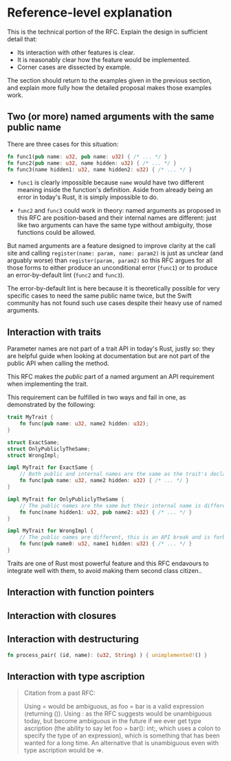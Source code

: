 # Reference-level explanation
[reference-level-explanation]: #reference-level-explanation

This is the technical portion of the RFC. Explain the design in sufficient detail that:

- Its interaction with other features is clear.
- It is reasonably clear how the feature would be implemented.
- Corner cases are dissected by example.

The section should return to the examples given in the previous section, and explain more fully how
the detailed proposal makes those examples work.

## Two (or more) named arguments with the same public name

There are three cases for this situation:

```rust
fn func1(pub name: u32, pub name: u32) { /* ... */ }
fn func2(pub name: u32, name hidden: u32) { /* ... */ }
fn func3(name hidden1: u32, name hidden2: u32) { /* ... */ }
```

- `func1` is clearly impossible because `name` would have two different meaning inside the function's
  definition. Aside from already being an error in today's Rust, it is simply impossible to do.

- `func2` and `func3` could work in theory: named arguments as proposed in this RFC are position-based
  and their internal names are different: just like two arguments can have the same type without
  ambiguity, those functions could be allowed.

But named arguments are a feature designed to improve clarity at the call site and calling
`register(name: param, name: param2)` is just as unclear (and arguably worse) than `register(param, param2)`
so this RFC argues for all those forms to either produce an unconditional error (`func1`) or to produce
an error-by-default lint (`func2` and `func3`).

The error-by-default lint is here because it is theoretically possible for very specific cases to
need the same public name twice, but the Swift community has not found such use cases despite their
heavy use of named arguments.

## Interaction with traits

Parameter names are not part of a trait API in today's Rust, justly so: they are helpful guide when
looking at documentation but are not part of the public API when calling the method.

This RFC makes the *public* part of a named argument an API requirement when implementing the trait.

This requirement can be fulfilled in two ways and fail in one, as demonstrated by the following:

```rust
trait MyTrait {
    fn func(pub name: u32, name2 hidden: u32);
}

struct ExactSame;
struct OnlyPubliclyTheSame;
struct WrongImpl;

impl MyTrait for ExactSame {
    // Both public and internal names are the same as the trait's declaration.
    fn func(pub name: u32, name2 hidden: u32) { /* ... */ }
}

impl MyTrait for OnlyPubliclyTheSame {
    // The public names are the same but their internal name is different, this is allowed.
    fn func(name hidden1: u32, pub name2: u32) { /* ... */ }
}

impl MyTrait for WrongImpl {
    // The public names are different, this is an API break and is forbidden.
    fn func(pub name0: u32, name1 hidden: u32) { /* ... */ }
}
```

Traits are one of Rust most powerful feature and this RFC endavours to integrate well with them, to
avoid making them second class citizen..

## Interaction with function pointers

## Interaction with closures

## Interaction with destructuring

```rust
fn process_pair( (id, name): (u32, String) ) { unimplemented!() }
```

## Interaction with type ascription

> Citation from a past RFC:
>
> Using = would be ambiguous, as foo = bar is a valid expression (returning ()). Using : as the RFC
> suggests would be unambiguous today, but become ambiguous in the future if we ever get type
> ascription (the ability to say let foo = bar(): int;, which uses a colon to specify the type of
> an expression), which is something that has been wanted for a long time. An alternative that is
> unambiguous even with type ascription would be =>.
